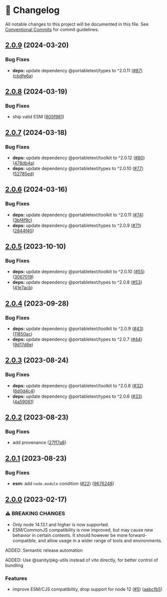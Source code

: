 <!-- markdownlint-disable --><!-- textlint-disable -->

# 📓 Changelog

All notable changes to this project will be documented in this file. See
[Conventional Commits](https://conventionalcommits.org) for commit guidelines.

## [2.0.9](https://github.com/portabletext/to-html/compare/v2.0.8...v2.0.9) (2024-03-20)


### Bug Fixes

* **deps:** update dependency @portabletext/types to ^2.0.11 ([#87](https://github.com/portabletext/to-html/issues/87)) ([cbdfe6a](https://github.com/portabletext/to-html/commit/cbdfe6a40471c4645243750a61113b7168b86909))

## [2.0.8](https://github.com/portabletext/to-html/compare/v2.0.7...v2.0.8) (2024-03-19)


### Bug Fixes

* ship valid ESM ([805f981](https://github.com/portabletext/to-html/commit/805f9813ec63907107b0958501e60e54e019fc04))

## [2.0.7](https://github.com/portabletext/to-html/compare/v2.0.6...v2.0.7) (2024-03-18)


### Bug Fixes

* **deps:** update dependency @portabletext/toolkit to ^2.0.12 ([#80](https://github.com/portabletext/to-html/issues/80)) ([478db4a](https://github.com/portabletext/to-html/commit/478db4a82d0152345d18bf3b4e63c08d62978b84))
* **deps:** update dependency @portabletext/types to ^2.0.10 ([#77](https://github.com/portabletext/to-html/issues/77)) ([52785ed](https://github.com/portabletext/to-html/commit/52785ed4e2ac90c7ebc1b9a112bd18fb6c92ebd5))

## [2.0.6](https://github.com/portabletext/to-html/compare/v2.0.5...v2.0.6) (2024-03-16)


### Bug Fixes

* **deps:** update dependency @portabletext/toolkit to ^2.0.11 ([#74](https://github.com/portabletext/to-html/issues/74)) ([3bf4f9c](https://github.com/portabletext/to-html/commit/3bf4f9cd4eb022178dcf7e535a60fefa6aadcb3f))
* **deps:** update dependency @portabletext/types to ^2.0.9 ([#71](https://github.com/portabletext/to-html/issues/71)) ([2844f40](https://github.com/portabletext/to-html/commit/2844f40f67d3a03e80433f3577a73bf5d80ad797))

## [2.0.5](https://github.com/portabletext/to-html/compare/v2.0.4...v2.0.5) (2023-10-10)


### Bug Fixes

* **deps:** update dependency @portabletext/toolkit to ^2.0.10 ([#55](https://github.com/portabletext/to-html/issues/55)) ([3067019](https://github.com/portabletext/to-html/commit/3067019df8ef3f323075b728afb9d78ce976f6cd))
* **deps:** update dependency @portabletext/types to ^2.0.8 ([#53](https://github.com/portabletext/to-html/issues/53)) ([41e7acb](https://github.com/portabletext/to-html/commit/41e7acb83d7059c6b64c2a3b7685ee921e430fcd))

## [2.0.4](https://github.com/portabletext/to-html/compare/v2.0.3...v2.0.4) (2023-09-28)


### Bug Fixes

* **deps:** update dependency @portabletext/toolkit to ^2.0.9 ([#43](https://github.com/portabletext/to-html/issues/43)) ([11850ac](https://github.com/portabletext/to-html/commit/11850acd4d38587666b652da55f36ae2a1a17409))
* **deps:** update dependency @portabletext/types to ^2.0.7 ([#44](https://github.com/portabletext/to-html/issues/44)) ([9d17d6e](https://github.com/portabletext/to-html/commit/9d17d6e642dca5d4f20e29ce4e3a58dce3577761))

## [2.0.3](https://github.com/portabletext/to-html/compare/v2.0.2...v2.0.3) (2023-08-24)

### Bug Fixes

- **deps:** update dependency @portabletext/toolkit to ^2.0.8 ([#32](https://github.com/portabletext/to-html/issues/32)) ([6d0d4c4](https://github.com/portabletext/to-html/commit/6d0d4c4347ed2dd3c4df07f4650289533de41188))
- **deps:** update dependency @portabletext/types to ^2.0.6 ([#33](https://github.com/portabletext/to-html/issues/33)) ([4a59061](https://github.com/portabletext/to-html/commit/4a5906140f797f464183a0f4e2fdb0a162153f74))

## [2.0.2](https://github.com/portabletext/to-html/compare/v2.0.1...v2.0.2) (2023-08-23)

### Bug Fixes

- add provenance ([27ff7a8](https://github.com/portabletext/to-html/commit/27ff7a8f8dd2879c5ee5b2baa53c48fec3d480c1))

## [2.0.1](https://github.com/portabletext/to-html/compare/v2.0.0...v2.0.1) (2023-08-23)

### Bug Fixes

- **esm:** add `node.module` condition ([#22](https://github.com/portabletext/to-html/issues/22)) ([9676248](https://github.com/portabletext/to-html/commit/9676248e5bc6dc8aec85e3dcc0a2853591ffa5d4))

## [2.0.0](https://github.com/portabletext/to-html/compare/v1.0.4...v2.0.0) (2023-02-17)

### ⚠ BREAKING CHANGES

- Only node 14.13.1 and higher is now supported.
- ESM/CommonJS compatibility is now improved, but may cause new behavior
  in certain contexts. It should however be more forward-compatible, and allow usage in
  a wider range of tools and environments.

ADDED: Semantic release automation

ADDED: Use @sanity/pkg-utils instead of vite directly, for better control of bundling

### Features

- improve ESM/CJS compatibility, drop support for node 12 ([#5](https://github.com/portabletext/to-html/issues/5)) ([aabcfb5](https://github.com/portabletext/to-html/commit/aabcfb538586943d834a6b87f5572f23e8942fb1))
